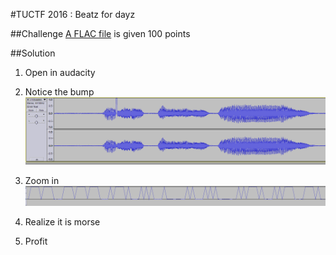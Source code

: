 #TUCTF 2016 : Beatz for dayz

##Challenge
[A FLAC file](files/2108dd8652498e179096eecf746ea8301c3cbe0b.flac) is given
100 points

##Solution
1. Open in audacity

2. Notice the bump
![bump](files/bump.png)

3. Zoom in
![zoom](files/zoom.png)

4. Realize it is morse

5. Profit